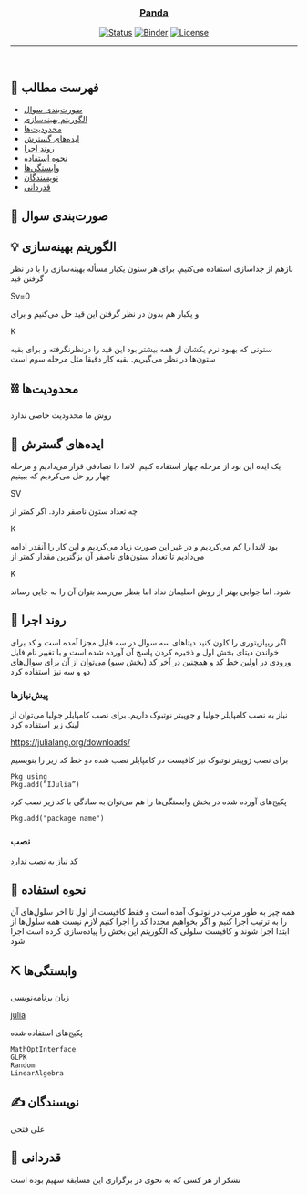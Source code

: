 <p align="center">
  <a href="" rel="noopener">
</p>
<h3 align="center">Panda</h3>

<div align="center">

  [![Status](https://img.shields.io/badge/status-active-success.svg)]() 
  [![Binder](https://mybinder.org/badge_logo.svg)](https://mybinder.org/v2/gh/mtefagh/demos/HEAD)
  [![License](https://img.shields.io/badge/license-GPL-blue.svg)](https://github.com/mtefagh/demos/blob/master/LICENSE)

</div>

---

<p align="center"> 
    <br> 
</p>

## 📝 فهرست مطالب
- [صورت‌بندی سوال](#problem_statement)
- [الگوریتم بهینه‌سازی](#idea)
- [محدودیت‌ها](#limitations)
- [ایده‌های گسترش](#future_scope)
- [روند اجرا](#getting_started)
- [نحوه استفاده](#usage)
- [وابستگی‌ها](#tech_stack)
- [نویسندگان](#authors)
- [قدردانی](#acknowledgments)

## 🧐 صورت‌بندی سوال <a name = "problem_statement"></a>

## 💡 الگوریتم بهینه‌سازی <a name = "idea"></a>

بازهم از جداسازی استفاده می‌کنیم. برای هر ستون یکبار مسأله بهینه‌سازی را با در نظر گرفتن قید

Sv=0

و یکبار هم بدون در نظر گرفتن این قید حل می‌کنیم و برای

K

ستونی که بهبود نرم یکشان از همه بیشتر بود این قید را درنظرنگرفته و برای بقیه ستون‌ها در نظر می‌گیریم. بقیه کار دقیقا مثل  مرحله سوم است
## ⛓️ محدودیت‌ها <a name = "limitations"></a>
روش ما محدودیت خاصی ندارد
## 🚀 ایده‌های گسترش <a name = "future_scope"></a>
یک ایده این بود از مرحله چهار استفاده کنیم. لاندا دا تصادفی قرار می‌دادیم و مرحله چهار رو حل می‌کردیم که ببینیم 

SV 

چه تعداد ستون ناصفر دارد. اگر کمتر از 

K

بود لاندا را کم می‌کردیم و در غیر این صورت زیاد می‌کردیم و این کار را آنقدر ادامه می‌دادیم تا تعداد ستون‌های ناصفر آن بزگترین مقدار کمتر از 

K 

شود. اما جوابی بهتر از روش اصلیمان نداد اما بنظر می‌رسد بتوان آن را به جایی رساند
## 🏁 روند اجرا <a name = "getting_started"></a>
اگر ریپازیتوری را کلون کنید دیتاهای سه سوال در سه فایل مجزا آمده است و کد برای خواندن  دیتای بخش اول و ذخیره کردن پاسخ آن آورده شده است و با تغییر نام فایل ورودی در اولین خط کد و همچنین در آخر کد (بخش سیو) می‌توان از آن برای سوال‌های دو و سه نیز استفاده کرد 
### پیش‌نیازها

نیاز به نصب کامپایلر جولیا و جوپیتر نوتبوک داریم.
برای نصب کامپایلر جولیا می‌توان از لینک زیر استفاده کرد

https://julialang.org/downloads/

برای نصب ژوپیتر نوتبوک نیز کافیست در کامپایلر نصب شده دو خط کد زیر را بنویسیم

```
Pkg using
Pkg.add(”IJulia”)
```
پکیج‌های آورده شده در بخش وابستگی‌ها را هم می‌توان به سادگی با کد زیر نصب کرد

`Pkg.add("package name")`
### نصب
کد نیاز به نصب ندارد
## 🎈 نحوه استفاده <a name="usage"></a>
همه چیز به طور مرتب در نوتبوک آمده است و فقط کافیست از اول تا اخر سلول‌های آن را به ترتیب اجرا کنیم و اگر بخواهیم مجددا کد را اجرا کنیم لازم نیست همه سلول‌ها از ابتدا اجرا شوند و کافیست سلولی که الگوریتم این بخش را پیاده‌سازی کرده است اجرا شود
## ⛏️ وابستگی‌ها <a name = "tech_stack"></a>
زبان برنامه‌نویسی

[julia](https://julialang.org/)

پکیج‌های استفاده شده 
```
MathOptInterface
GLPK
Random
LinearAlgebra
```
## ✍️ نویسندگان <a name = "authors"></a>
علی فتحی
## 🎉 قدردانی <a name = "acknowledgments"></a>
تشکر از هر کسی که به نحوی در برگزاری این مسابقه سهیم بوده است
